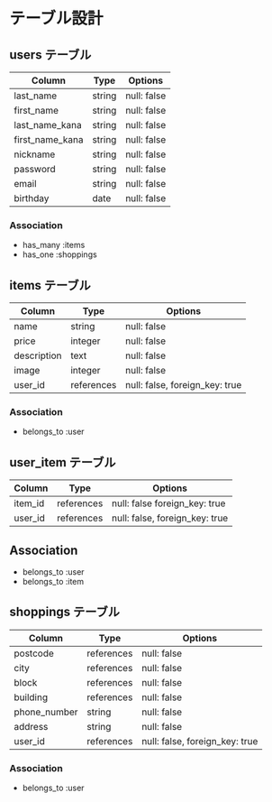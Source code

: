 # テーブル設計

## users テーブル

| Column          | Type    | Options     |
| --------------- | ------- | ----------- |
| last_name       | string  | null: false |
| first_name      | string  | null: false |
| last_name_kana  | string  | null: false |
| first_name_kana | string  | null: false |
| nickname        | string  | null: false |
| password        | string  | null: false |
| email           | string  | null: false |
| birthday        | date    | null: false |

### Association

- has_many :items
- has_one  :shoppings

## items テーブル

| Column      | Type        | Options                        |
| ----------- | ----------- | ------------------------------ |
| name        | string      | null: false                    |
| price       | integer     | null: false                    |
| description | text        | null: false                    |
| image       | integer     | null: false                    |
| user_id     | references  | null: false, foreign_key: true |


### Association

- belongs_to :user 

## user_item テーブル

| Column      | Type        | Options                        |
| ----------- | ----------- | ------------------------------ |
| item_id     | references  | null: false  foreign_key: true |
| user_id     | references  | null: false, foreign_key: true |

## Association
- belongs_to :user
- belongs_to :item

## shoppings テーブル

| Column       | Type       | Options                        |
| ------------ | ---------- | ------------------------------ |
| postcode     | references | null: false                    |
| city         | references | null: false                    |
| block        | references | null: false                    |
| building     | references | null: false                    |
| phone_number | string     | null: false                    |
| address      | string     | null: false                    |
| user_id      | references | null: false, foreign_key: true |

### Association

- belongs_to :user

